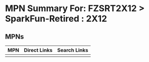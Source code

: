 



# MPN Summary For: FZSRT2X12 > SparkFun-Retired : 2X12

## MPNs
  

|MPN|Direct Links|Search Links|
| :--- | :--- | :--- |
||||
